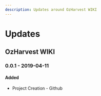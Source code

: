 ```yaml
---
description: Updates around OzHarvest WIKI
---
```


# Updates

## OzHarvest WIKI

### 0.0.1 - 2019-04-11

#### Added

* Project Creation - Github



